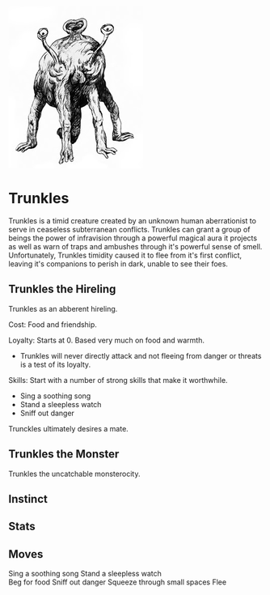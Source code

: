 ![Trunkles](/images/trunkles.jpg?raw=true)

# Trunkles

Trunkles is a timid creature created by an unknown human aberrationist to serve in ceaseless subterranean conflicts. Trunkles can grant a group of beings the power of infravision through a powerful magical aura it projects as well as warn of traps and ambushes through it's powerful sense of smell. Unfortunately, Trunkles timidity caused it to flee from it's first conflict, leaving it's companions to perish in dark, unable to see their foes. 

## Trunkles the Hireling

Trunkles as an abberent hireling.

Cost: Food and friendship.

Loyalty: Starts at 0. Based very much on food and warmth.
- Trunkles will never directly attack and not fleeing from danger or threats is a test of its loyalty. 

Skills: Start with a number of strong skills that make it worthwhile.
- Sing a soothing song
- Stand a sleepless watch
- Sniff out danger

Trunckles ultimately desires a mate.


## Trunkles the Monster

Trunkles the uncatchable monsterocity. 


## Instinct

## Stats


## Moves
Sing a soothing song 
Stand a sleepless watch  
Beg for food 
Sniff out danger 
Squeeze through small spaces 
Flee
